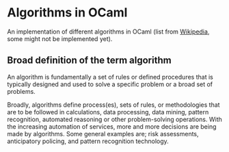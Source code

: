 # Algorithms in OCaml

An implementation of different algorithms in OCaml (list from [Wikipedia](https://en.wikipedia.org/wiki/List_of_algorithms), some might not be implemented yet).

## Broad definition of the term algorithm

An algorithm is fundamentally a set of rules or defined procedures that is typically designed and used to solve a specific problem or a broad set of problems.

Broadly, algorithms define process(es), sets of rules, or methodologies that are to be followed in calculations, data processing, data mining, pattern recognition, automated reasoning or other problem-solving operations. With the increasing automation of services, more and more decisions are being made by algorithms. Some general examples are; risk assessments, anticipatory policing, and pattern recognition technology.
